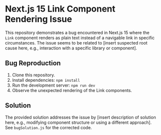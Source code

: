 # Next.js 15 Link Component Rendering Issue

This repository demonstrates a bug encountered in Next.js 15 where the `Link` component renders as plain text instead of a navigable link in specific circumstances.  The issue seems to be related to [insert suspected root cause here, e.g., interaction with a specific library or component].

## Bug Reproduction

1. Clone this repository.
2. Install dependencies: `npm install`
3. Run the development server: `npm run dev`
4. Observe the unexpected rendering of the Link components.

## Solution

The provided solution addresses the issue by [insert description of solution here, e.g., modifying component structure or using a different approach].  See `bugSolution.js` for the corrected code.